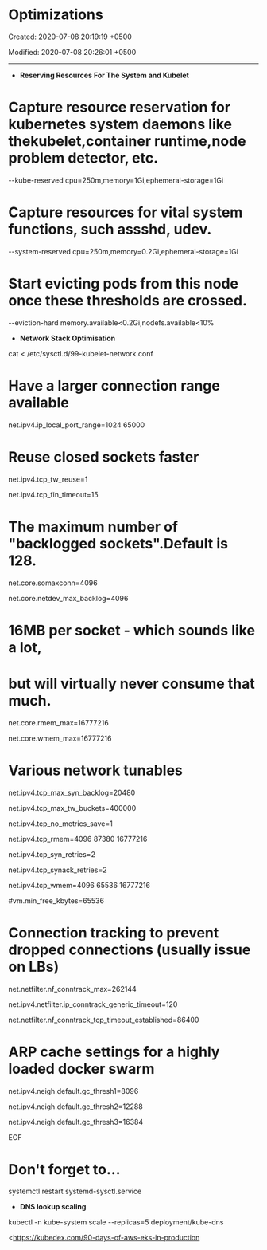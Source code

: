 # Optimizations

Created: 2020-07-08 20:19:19 +0500

Modified: 2020-07-08 20:26:01 +0500

---
-   **Reserving Resources For The System and Kubelet**

# Capture resource reservation for kubernetes system daemons like thekubelet,container runtime,node problem detector, etc.

--kube-reserved cpu=250m,memory=1Gi,ephemeral-storage=1Gi

# Capture resources for vital system functions, such assshd, udev.

--system-reserved cpu=250m,memory=0.2Gi,ephemeral-storage=1Gi

# Start evicting pods from this node once these thresholds are crossed.

--eviction-hard memory.available<0.2Gi,nodefs.available<10%


-   **Network Stack Optimisation**

cat <<EOF > /etc/sysctl.d/99-kubelet-network.conf

# Have a larger connection range available

net.ipv4.ip_local_port_range=1024 65000

# Reuse closed sockets faster

net.ipv4.tcp_tw_reuse=1

net.ipv4.tcp_fin_timeout=15

# The maximum number of "backlogged sockets".Default is 128.

net.core.somaxconn=4096

net.core.netdev_max_backlog=4096

# 16MB per socket - which sounds like a lot,

# but will virtually never consume that much.

net.core.rmem_max=16777216

net.core.wmem_max=16777216

# Various network tunables

net.ipv4.tcp_max_syn_backlog=20480

net.ipv4.tcp_max_tw_buckets=400000

net.ipv4.tcp_no_metrics_save=1

net.ipv4.tcp_rmem=4096 87380 16777216

net.ipv4.tcp_syn_retries=2

net.ipv4.tcp_synack_retries=2

net.ipv4.tcp_wmem=4096 65536 16777216

#vm.min_free_kbytes=65536

# Connection tracking to prevent dropped connections (usually issue on LBs)

net.netfilter.nf_conntrack_max=262144

net.ipv4.netfilter.ip_conntrack_generic_timeout=120

net.netfilter.nf_conntrack_tcp_timeout_established=86400

# ARP cache settings for a highly loaded docker swarm

net.ipv4.neigh.default.gc_thresh1=8096

net.ipv4.neigh.default.gc_thresh2=12288

net.ipv4.neigh.default.gc_thresh3=16384

EOF

# Don't forget to...

systemctl restart systemd-sysctl.service


-   **DNS lookup scaling**

kubectl -n kube-system scale --replicas=5 deployment/kube-dns

<https://kubedex.com/90-days-of-aws-eks-in-production
